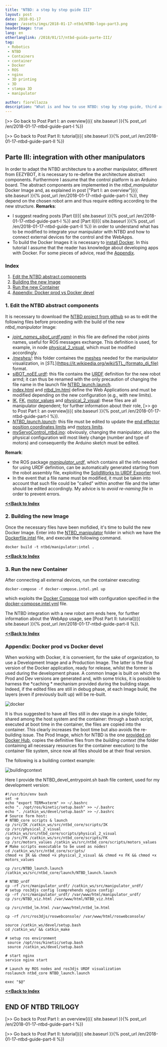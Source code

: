 ```yaml
---
title: "NTBD: a step by step guide III"
layout: post
date: 2018-01-17
image: /assets/imgs/2018-01-17-ntbd/NTBD-logo-part3.png
headerImage: true
lang: en
otherlanglink: /2018/01/17/ntbd-guida-parte-III/
tag:
 - Robotics
 - NTBD
 - Containers
 - container
 - Docker
 - ROS
 - nginx
 - 3D printing
 - 3D
 - stampa 3D
 - manipulator

author: fiorellazza
description: "What is and how to use NTBD: step by step guide, third article of the series"
---
```


[>> Go back to Post Part I: an overview]({{ site.baseurl }}{% post_url /en/2018-01-17-ntbd-guide-part-I %})

[>> Go back to Post Part II: tutorial]({{ site.baseurl }}{% post_url /en/2018-01-17-ntbd-guide-part-II %})

## Parte III: integration with other manipulators
In order to adapt the NTBD architecture to a another manipulator, different from EEZYBOT, it is necessary to re-define the architecture abstract components. Furthermore I assume that the control platform is an Arduino board.
The abstract components are implemented in the *ntbd_manipulator* Docker Image and, as explained in post ["Part I: an overview"]({{ site.baseurl }}{% post_url /en/2018-01-17-ntbd-guide-part-I %}), they depend on the chosen robot arm and thus require editing according to the new structure.
**Remarks**:
- I suggest reading posts [Part I]({{ site.baseurl }}{% post_url /en/2018-01-17-ntbd-guide-part-I %}) and [Part II]({{ site.baseurl }}{% post_url /en/2018-01-17-ntbd-guide-part-II %}) in order to understand what has to be modified to integrate your manipulator with NTBD and how to connect external devices for the control and the WebApps.
- To build the Docker Images it is necessary to [install Docker](https://docs.docker.com/engine/installation/linux/docker-ce/ubuntu/#uninstall-old-versions). In this tutorial I assume that the reader has knowledge about developing apps with Docker. For some pieces of advice, read the [Appendix](#appendix-docker-prod-vs-docker-devel).

### Index
1. [Edit the NTBD abstract components](#1-edit-the-ntbd-abstract-components)
2. [Building the new Image](#2-building-the-new-image)
3. [ Run the new Container](#3-run-the-new-container)
4. [Appendix: Docker prod vs Docker devel](#appendix-docker-prod-vs-docker-devel)

### 1. Edit the NTBD abstract components
It is necessary to download the [NTBD project from github](https://github.com/HotBlackRobotics/ntbd) so as to edit the following files before proceeding with the build of the new *ntbd_manipulator* Image:

- [*joint_names_sibot_urdf.yaml*](https://github.com/HotBlackRobotics/ntbd/blob/devel/NTBD_manipulator/NTBD_abstract_nodes/manipulator_urdf/config/joint_names_sibot_urdf.yaml): in this file are defined the robot joints names, useful for ROS messages exchange. This definition is used, for example, in node [physical_2_visual](https://github.com/HotBlackRobotics/ntbd/blob/devel/NTBD_manipulator/NTBD_abstract_nodes/physical_2_visual), which must be modified accordingly.
- [*/meshes/*](https://github.com/HotBlackRobotics/ntbd/tree/devel/NTBD_manipulator/NTBD_abstract_nodes/manipulator_urdf/meshes): this folder containes the [meshes](https://it.wikipedia.org/wiki/Mesh_poligonale) needed for the manipulator visualization, in [*STL*](https://it.wikipedia.org/wiki/STL_(formato_di_file) format.
 - [siBOT_noEE.urdf](https://github.com/HotBlackRobotics/ntbd/blob/devel/NTBD_manipulator/NTBD_abstract_nodes/manipulator_urdf/urdf/siBOT_noEE.urdf): this file contains the [URDF](http://sdk.rethinkrobotics.com/wiki/URDF) definition for the new robot armd; it can thus be renamed with the only precaution of changing the file name in the launch file [NTBD_launch.launch](https://github.com/HotBlackRobotics/ntbd/blob/devel/NTBD_manipulator/launch/NTBD_launch.launch).
 - [index.html](https://github.com/HotBlackRobotics/ntbd/blob/06f5af9c35c814ff039fc60e410531724c96a11c/NTBD_manipulator/NTBD_abstract_nodes/web/index.html) and [ntbd_lm.html](https://github.com/HotBlackRobotics/ntbd/blob/06f5af9c35c814ff039fc60e410531724c96a11c/NTBD_manipulator/NTBD_abstract_nodes/web/ntbd_lm.html) define the Web Applications and must be modified depending on the new configuration (e.g., with new limits).
 - [IK](https://github.com/HotBlackRobotics/ntbd/blob/06f5af9c35c814ff039fc60e410531724c96a11c/NTBD_manipulator/NTBD_abstract_nodes/IK), [FK](https://github.com/HotBlackRobotics/ntbd/blob/06f5af9c35c814ff039fc60e410531724c96a11c/NTBD_manipulator/NTBD_abstract_nodes/FK), [motor_values](https://github.com/HotBlackRobotics/ntbd/blob/06f5af9c35c814ff039fc60e410531724c96a11c/NTBD_manipulator/NTBD_abstract_nodes/motors_values) and [physical_2_visual](https://github.com/HotBlackRobotics/ntbd/blob/06f5af9c35c814ff039fc60e410531724c96a11c/NTBD_manipulator/NTBD_abstract_nodes/physical_2_visual): these files are all manipulator dependent; for further information about their role, [>> go to Post Part I: an overview]({{ site.baseurl }}{% post_url /en/2018-01-17-ntbd-guide-part-I %}).
- [*NTBD_launch.launch*](https://github.com/HotBlackRobotics/ntbd/blob/devel/NTBD_manipulator/launch/NTBD_launch.launch): this file must be edited to update the [end effector position coordinates limits](https://github.com/HotBlackRobotics/ntbd/blob/06f5af9c35c814ff039fc60e410531724c96a11c/NTBD_manipulator/launch/NTBD_launch.launch#L16) and [motors limits](https://github.com/HotBlackRobotics/ntbd/blob/06f5af9c35c814ff039fc60e410531724c96a11c/NTBD_manipulator/launch/NTBD_launch.launch#L24).
- [myServoControl_ntbd.ino](https://github.com/HotBlackRobotics/ntbd/blob/06f5af9c35c814ff039fc60e410531724c96a11c/myServoControl_ntbd.ino): obviously, changing the manipulator, also the physical configuration will most likely change (number and type of motors) and consequently the Arduino sketch must be edited.

**Remark**:
- the ROS package [*manipulator_urdf*](https://github.com/HotBlackRobotics/ntbd/tree/06f5af9c35c814ff039fc60e410531724c96a11c/NTBD_manipulator/NTBD_abstract_nodes/manipulator_urdf), which contains all the info needed for using URDF definition, can be automatically generated starting from the robot assembly file, exploiting the [SolidWorks to URDF Exporter](http://wiki.ros.org/sw_urdf_exporter/Tutorials/Export%20an%20Assembly) tool.
- In the event that a file name must be modified, it must be taken into account that such file could be "called" within another file and the latter should be edited accordingly. My advice is to *avoid re-naming file* in order to prevent errors.

[**<<Back to Index**](#index)

### 2. Building the new Image
Once the necessary files have been mofidied, it's time to build the new Docker Image. Enter into the [NTBD_manipulator](https://github.com/HotBlackRobotics/ntbd/tree/06f5af9c35c814ff039fc60e410531724c96a11c/NTBD_manipulator) folder in which we have the [Dockerfile.intel](https://github.com/HotBlackRobotics/ntbd/blob/06f5af9c35c814ff039fc60e410531724c96a11c/NTBD_manipulator/Dockerfile.intel) file, and execute the following command.
```
docker build -t ntbd/manipulator:intel .
```

[**<<Back to Index**](#index)

### 3. Run the new Container
After connecting all external devices, run the container executing:
```
docker-compose -f docker-compose.intel.yml up
```
which exploits the [Docker Compose](https://docs.docker.com/compose/overview/) tool with configuration specified in the [docker-compose.intel.yml](https://github.com/HotBlackRobotics/ntbd/blob/06f5af9c35c814ff039fc60e410531724c96a11c/NTBD_manipulator/docker-compose.intel.yml) file.

The NTBD integration with a new robot arm ends here, for further information about the WebApp usage, see [Post Part II: tutorial]({{ site.baseurl }}{% post_url /en/2018-01-17-ntbd-guide-part-II %}).

[**<<Back to Index**](#index)

### Appendix: Docker prod vs Docker devel
When working with Docker, it is convenient, for the sake of organization, to use a Development Image and a Production Image. The latter is the final version of the Docker application, ready for release, whilst the former is used during the development phase. A common Image is built on which the Prod and Dev versions are generated and, with some tricks, it is possibile to harness the *caching * mechanism provided during the building stage. Indeed, if the edited files are still in debug phase, at each Image build, the layers (even if previously built up) will be re-built.

![docker](/assets/imgs/2018-01-17-ntbd/4_dockerdev.png)

It is thus suggested to have all files still in dev stage in a single folder, shared among the host system and the container: through a bash script, executed at boot time in the container, the files are copied into the container. This clearly increases the boot time but also avoids the re-building issue. The Prod Image, which for NTBD is the one [provided on Docker Hub](https://hub.docker.com/r/hbrobotics/ntbd_manipulator/), copies the definitive files from the *building context* (the folder containing all necessary resources for the container execution) to the container file system, since now all files should be at their final version.

The following is a building context example:

![buildingcontext](/assets/imgs/2018-01-17-ntbd/building-context.png)

Here I provide the NTBD_devel_entrypoint.sh bash file content, used for my development version:
```
#!/usr/bin/env bash
set -e
echo "export TERM=xterm" >> ~/.bashrc
echo ". /opt/ros/kinetic/setup.bash" >> ~/.bashrc
echo ". /catkin_ws/devel/setup.bash" >> ~/.bashrc
# Source form host:
# NTBD_core scripts & launch
cp /src/IK /catkin_ws/src/ntbd_core/scripts/IK
cp /src/physical_2_visual /catkin_ws/src/ntbd_core/scripts/physical_2_visual
cp /src/FK /catkin_ws/src/ntbd_core/scripts/FK
cp /src/motors_values /catkin_ws/src/ntbd_core/scripts/motors_values
# Make scripts executable to be used as nodes!
cd /catkin_ws/src/ntbd_core/scripts/
chmod +x IK && chmod +x physical_2_visual && chmod +x FK && chmod +x motors_values

cp /src/NTBD_launch.launch /catkin_ws/src/ntbd_core/launch/NTBD_launch.launch

# NTBD_urdf
cp -rf /src/manipulator_urdf/ /catkin_ws/src/manipulator_urdf/
# setup ros3djs config (comprehends nginx config)
cp -rf /src/manipulator_urdf/ /var/www/html/manipulator_urdf/
cp /src/NTBD_viz.html /var/www/html/NTBD_viz.html

cp /src/ntbd_lm.html /var/www/html/ntbd_lm.html

cp -rf /src/ros3djs/roswebconsole/ /var/www/html/roswebconsole/

source /catkin_ws/devel/setup.bash
cd /catkin_ws/ && catkin_make

# setup ros environment
 source /opt/ros/kinetic/setup.bash
 source /catkin_ws/devel/setup.bash

# start nginx
service nginx start

# Launch my ROS nodes and ros3djs URDF visualization
roslaunch ntbd_core NTBD_launch.launch

exec "$@"
```
[**<<Back to Index**](#index)

## END OF NTBD TRILOGY

[>> Go back to Post Part I: an overview]({{ site.baseurl }}{% post_url /en/2018-01-17-ntbd-guide-part-I %})

[>> Go back to Post Part II: tutorial]({{ site.baseurl }}{% post_url /en/2018-01-17-ntbd-guide-part-II %})
